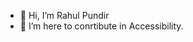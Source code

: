 - 👋 Hi, I’m Rahul Pundir
- 👀 I’m here to conrtibute in Accessibility.
<!---
iamr9r/iamr9r is a ✨ special ✨ repository because its `README.md` (this file) appears on your GitHub profile.
You can click the Preview link to take a look at your changes.
--->
